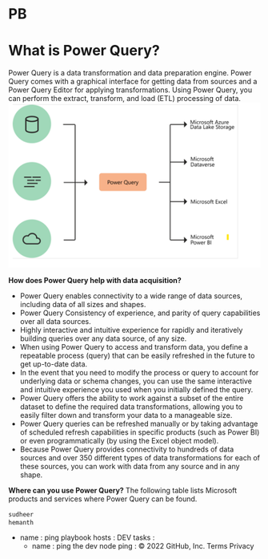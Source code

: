 # PB

# What is Power Query?
 Power Query is a data transformation and data preparation engine. Power Query comes with a graphical interface for getting data from sources and a Power Query Editor for applying transformations.
Using Power Query, you can perform the extract, transform, and load (ETL) processing of data.
![](2022-03-03-16-36-12.png)

**How does Power Query help with data acquisition?**
-	Power Query enables connectivity to a wide range of data sources, including data of all sizes and shapes.
-	Power Query Consistency of experience, and parity of query capabilities over all data sources.
-	Highly interactive and intuitive experience for rapidly and iteratively building queries over any data source, of any size.
-	When using Power Query to access and transform data, you define a repeatable process (query) that can be easily refreshed in the future to get up-to-date data.
-	In the event that you need to modify the process or query to account for underlying data or schema changes, you can use the same interactive and intuitive experience you used when you initially defined the query.
-	Power Query offers the ability to work against a subset of the entire dataset to define the required data transformations, allowing you to easily filter down and transform your data to a manageable size.
-	Power Query queries can be refreshed manually or by taking advantage of scheduled refresh capabilities in specific products (such as Power BI) or even programmatically (by using the Excel object model).
-	Because Power Query provides connectivity to hundreds of data sources and over 350 different types of data transformations for each of these sources, you can work with data from any source and in any shape.

**Where can you use Power Query?**
The following table lists Microsoft products and services where Power Query can be found.
```
sudheer
hemanth

```
- name : ping playbook
  hosts : DEV
  tasks :
    - name : ping the dev node
      ping :
© 2022 GitHub, Inc.
Terms
Privacy